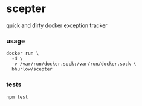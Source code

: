 # scepter
quick and dirty docker exception tracker

### usage

```
docker run \
  -d \
  -v /var/run/docker.sock:/var/run/docker.sock \
  bhurlow/scepter
```

### tests

```
npm test
```
